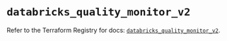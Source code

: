 # `databricks_quality_monitor_v2`

Refer to the Terraform Registry for docs: [`databricks_quality_monitor_v2`](https://registry.terraform.io/providers/databricks/databricks/1.88.0/docs/resources/quality_monitor_v2).
